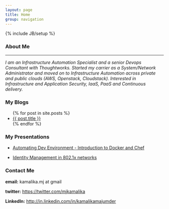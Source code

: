 ```yaml
---
layout: page
title: Home
group: navigation
---
```

{% include JB/setup %}

### About Me
------------      
  *I am an Infrastructure Automation Specialist and a senior Devops Consultant with Thoughtworks.*
  *Started my carrier as a System/Network Administrator and moved on to Infrastructure Automation across private and public clouds (AWS, Openstack, Cloudstack).*
  *Interested in Infrastructure and Application Security, IaaS, PaaS and Continuous delivery.*

### My Blogs

<ul>
  {% for post in site.posts %}
    <li>
      <a href="{{ post.url }}">{{ post.title }}</a>
    </li>
  {% endfor %}
</ul>

### My Presentations

<ul>
  <li>
    <a href="http://www.slideshare.net/kamalikamj/automating-dev-environment-introduction-to">Automating Dev Environment - Introduction to Docker and Chef</a>
  </li>
  </ul>

<ul>
  <li>
    <a href="http://www.slideshare.net/kamalikamj/identity-management-15171366">Identity Management in 802.1x networks</a>
  </li>
  </ul>

### Contact Me 
  
  **email:** kamalika.mj at gmail

  **twitter:** <a href="https://twitter.com/mjkamalika">https://twitter.com/mjkamalika</a>
  
  **LinkedIn:** <a href="http://in.linkedin.com/in/kamalikamajumder">http://in.linkedin.com/in/kamalikamajumder</a>



